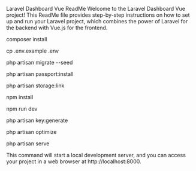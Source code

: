 Laravel Dashboard Vue ReadMe
Welcome to the Laravel Dashboard Vue project! This ReadMe file provides step-by-step instructions on how to set up and run your Laravel project, which combines the power of Laravel for the backend with Vue.js for the frontend.

composer install

cp .env.example .env

php artisan migrate --seed

php artisan passport:install

php artisan storage:link

npm install

npm run dev

php artisan key:generate

php artisan optimize

php artisan serve

This command will start a local development server, and you can access your project in a web browser at http://localhost:8000.